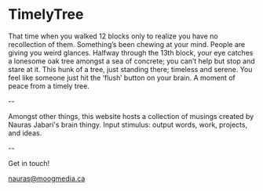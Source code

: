 # TimelyTree

That time when you walked 12 blocks only to realize you have no recollection of them. Something’s been chewing at your mind. People are giving you weird glances. Halfway through the 13th block, your eye catches a lonesome oak tree amongst a sea of concrete; you can’t help but stop and stare at it. This hunk of a tree, just standing there; timeless and serene. You feel like someone just hit the ‘flush’ button on your brain. A moment of peace from a timely tree.

\--

Amongst other things, this website hosts a collection of musings created by Nauras Jabari's brain thingy. Input stimulus: output words, work, projects, and ideas.

\--

Get in touch!

[nauras@moogmedia.ca](mailto:nauras@moogmedia.ca)
